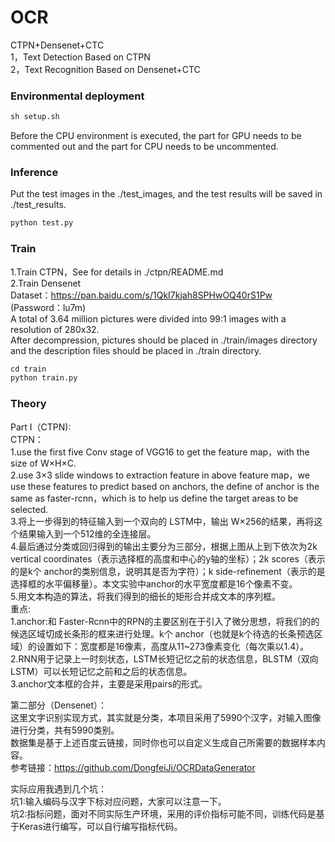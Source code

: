 # OCR
CTPN+Densenet+CTC   
1，Text Detection Based on CTPN  
2，Text Recognition Based on Densenet+CTC  
  
### Environmental deployment 
```python
sh setup.sh  
```
Before the CPU environment is executed, the part for GPU needs to be commented out and the part for CPU needs to be uncommented.    
   
### Inference     
Put the test images in the ./test_images, and the test results will be saved in ./test_results.  
```python
python test.py   
```
  
### Train  
1.Train CTPN，See for details in ./ctpn/README.md     
2.Train Densenet   
Dataset：https://pan.baidu.com/s/1QkI7kjah8SPHwOQ40rS1Pw (Password：lu7m)  
A total of 3.64 million pictures were divided into 99:1 images with a resolution of 280x32.  
After decompression, pictures should be placed in ./train/images directory and the description files should be placed in ./train directory.  

```python
cd train
python train.py
```
  
### Theory  
Part I（CTPN):   
CTPN：  
1.use the first five Conv stage of VGG16 to get the feature map，with the size of W×H×C.    
2.use 3×3 slide windows to extraction feature in above feature map，we use these features to predict based on anchors, the define of anchor is the same as faster-rcnn，which is to help us define the target areas to be selected.  
3.将上一步得到的特征输入到一个双向的 LSTM中，输出 W×256的结果，再将这个结果输入到一个512维的全连接层。  
4.最后通过分类或回归得到的输出主要分为三部分，根据上图从上到下依次为2k vertical coordinates（表示选择框的高度和中心的y轴的坐标）；2k scores（表示的是k个 anchor的类别信息，说明其是否为字符）；k side-refinement（表示的是选择框的水平偏移量）。本文实验中anchor的水平宽度都是16个像素不变。  
5.用文本构造的算法，将我们得到的细长的矩形合并成文本的序列框。  
重点:  
1.anchor:和 Faster-Rcnn中的RPN的主要区别在于引入了微分思想，将我们的的候选区域切成长条形的框来进行处理。k个 anchor（也就是k个待选的长条预选区域）的设置如下：宽度都是16像素，高度从11~273像素变化（每次乘以1.4）。  
2.RNN用于记录上一时刻状态，LSTM长短记忆之前的状态信息，BLSTM（双向LSTM）可以长短记忆之前和之后的状态信息。   
3.anchor文本框的合并，主要是采用pairs的形式。  
        
            
第二部分（Densenet）：  
这里文字识别实现方式，其实就是分类，本项目采用了5990个汉字，对输入图像进行分类，共有5990类别。  
数据集是基于上述百度云链接，同时你也可以自定义生成自己所需要的数据样本内容。  
参考链接：https://github.com/DongfeiJi/OCRDataGenerator  
     
实际应用我遇到几个坑：  
坑1:输入编码与汉字下标对应问题，大家可以注意一下。  
坑2:指标问题，面对不同实际生产环境，采用的评价指标可能不同，训练代码是基于Keras进行编写，可以自行编写指标代码。
